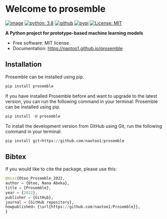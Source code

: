 # Welcome to prosemble


[![image](https://img.shields.io/pypi/v/prosemble.svg)](https://pypi.python.org/pypi/prosemble)
[![python: 3.8](https://img.shields.io/badge/python-3.8-blue.svg)](https://www.python.org/downloads/release/python-380/)
[![github](https://img.shields.io/badge/version-0.8.0-yellow.svg)](https://github.com/naotoo1/prosemble)
[![pypi](https://img.shields.io/badge/pypi-0.8.0-orange.svg)](https://pypi.org/project/nafes)
[![License: MIT](https://img.shields.io/badge/License-MIT-green.svg)](https://opensource.org/licenses/MIT)


**A Python project for prototype-based machine learning models**

-   Free software: MIT license
-   Documentation: <https://naotoo1.github.io/prosemble>
    

## Installation
Prosemble can be installed using pip.
```python
pip install prosemble
```

If you have installed Prosemble before and want to upgrade to the latest version, you can run the following command in your terminal:
Prosemble can be installed using pip.
```python
pip install -U prosemble
```

To install the development version from GitHub using Git, run the following command in your terminal:
```python
pip install git+https://github.com/naotoo1/prosemble
```


## Bibtex
If you would like to cite the package, please use this:
```python
@misc{Otoo_Prosemble_2022,
author = {Otoo, Nana Abeka},
title = {Prosemble},
year = {2022},
publisher = {GitHub},
journal = {GitHub repository},
howpublished= {\url{https://github.com/naotoo1/Prosemble}},
}
```



